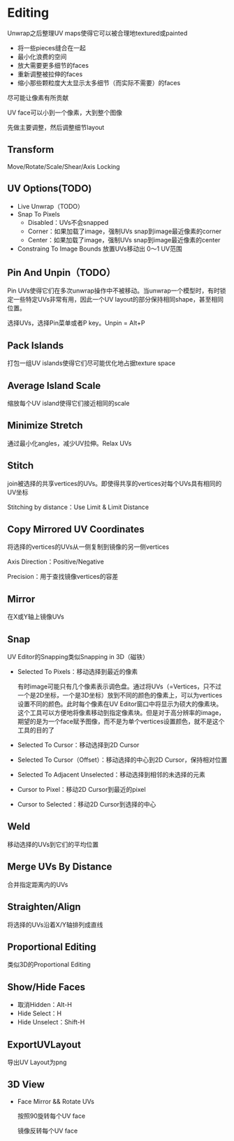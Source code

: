 # Editing

Unwrap之后整理UV maps使得它可以被合理地textured或painted

- 将一些pieces缝合在一起
- 最小化浪费的空间
- 放大需要更多细节的faces
- 重新调整被拉伸的faces
- 缩小那些颗粒度大太显示太多细节（而实际不需要）的faces

尽可能让像素有所贡献

UV face可以小到一个像素，大到整个图像

先做主要调整，然后调整细节layout

## Transform

Move/Rotate/Scale/Shear/Axis Locking

## UV Options(TODO)

- Live Unwrap（TODO）
- Snap To Pixels
  - Disabled：UVs不会snapped
  - Corner：如果加载了image，强制UVs snap到image最近像素的corner
  - Center：如果加载了image，强制UVs snap到image最近像素的center
- Constraing To Image Bounds
  放置UVs移动出 0～1 UV范围

## Pin And Unpin（TODO）

Pin UVs使得它们在多次unwrap操作中不被移动。当unwrap一个模型时，有时锁定一些特定UVs非常有用，因此一个UV layout的部分保持相同shape，甚至相同位置。

选择UVs，选择Pin菜单或者P key。Unpin = Alt+P

## Pack Islands

打包一组UV islands使得它们尽可能优化地占据texture space

## Average Island Scale

缩放每个UV island使得它们接近相同的scale

## Minimize Stretch

通过最小化angles，减少UV拉伸。Relax UVs

## Stitch

join被选择的共享vertices的UVs。即使得共享的vertices对每个UVs具有相同的UV坐标

Stitching by distance：Use Limit & Limit Distance

## Copy Mirrored UV Coordinates

将选择的vertices的UVs从一侧复制到镜像的另一侧vertices

Axis Direction：Positive/Negative

Precision：用于查找镜像vertices的容差

## Mirror

在X或Y轴上镜像UVs

## Snap

UV Editor的Snapping类似Snapping in 3D（磁铁）

- Selected To Pixels：移动选择到最近的像素

  有时image可能只有几个像素表示调色盘。通过将UVs（=Vertices，只不过一个是2D坐标，一个是3D坐标）放到不同的颜色的像素上，可以为vertices设置不同的颜色。此时每个像素在UV Editor窗口中将显示为硕大的像素块。这个工具可以方便地将像素移动到指定像素块。但是对于高分辨率的image，期望的是为一个face赋予图像，而不是为单个vertices设置颜色，就不是这个工具的目的了

- Selected To Cursor：移动选择到2D Cursor

- Selected To Cursor（Offset）：移动选择的中心到2D Cursor，保持相对位置

- Selected To Adjacent Unselected：移动选择到相邻的未选择的元素

- Cursor to Pixel：移动2D Cursor到最近的pixel

- Cursor to Selected：移动2D Cursor到选择的中心

## Weld

移动选择的UVs到它们的平均位置

## Merge UVs By Distance

合并指定距离内的UVs

## Straighten/Align

将选择的UVs沿着X/Y轴排列成直线

## Proportional Editing

类似3D的Proportional Editing

## Show/Hide Faces

- 取消Hidden：Alt-H
- Hide Select：H
- Hide Unselect：Shift-H

## ExportUVLayout

导出UV Layout为png

## 3D View

- Face Mirror && Rotate UVs

  按照90旋转每个UV face

  镜像反转每个UV face
